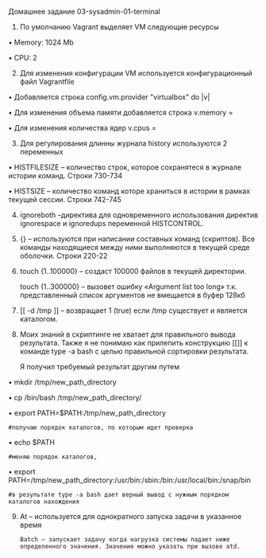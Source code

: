 Домашнее задание 03-sysadmin-01-terminal

1.	По умолчанию Vagrant выделяет VM следующие ресурсы

•	Memory: 1024 Mb

•	CPU: 2

2.	Для изменения конфигурации VM используется конфигурационный файл Vagrantfile

•	Добавляется строка config.vm.provider "virtualbox" do |v|

•	Для изменения объема памяти добавляется строка v.memory =

•	Для изменения количества ядер v.cpus =

3.	Для регулирования длинны журнала history используются 2 переменных

•	HISTFILESIZE – количество строк, которое сохранятеся в журнале истории команд. Строки 730-734

•	HISTSIZE – количество команд которе храниться в истории в рамках текущей сессии. Строки 742-745

4.	ignoreboth –директива для одновременного использования директив ignorespace и ignoredups переменной HISTCONTROL.

5.	{} – используются при написании составных команд (скриптов). Все команды находящиеся между ними выполняются в текущей среде оболочки. Строки 220-22

6.	touch {1..100000} – создаст 100000 файлов в текущей директории.

    touch {1..300000} – вызовет ошибку «Argument list too long» т.к. представленный список аргументов не вмещается в буфер 128кб

7.	[[ -d /tmp ]] – возвращает 1 (true) если /tmp существует и является каталогом.

8.	Моих знаний в скриптинге не хватает для правильного вывода результата. Также я не понимаю как прилепить конструкцию [[]] к команде type -a bash с целью правильной сортировки результата.

    Я получил требуемый результат другим путем

•	mkdir /tmp/new_path_directory

•	cp /bin/bash /tmp/new_path_directory/

•	export PATH=$PATH:/tmp/new_path_directory

    #получаю порядок каталогов, по которым идет проверка

•	echo $PATH

    #меняю порядок каталогов, 

•	export PATH=/tmp/new_path_directory:/usr/bin:/sbin:/bin:/usr/local/bin:/snap/bin

    #в результате type -a bash дает верный вывод с нужным порядком каталогов нахождения

9.	At – используется для однократного запуска задачи в указанное время 

        Batch – запускает задачу когда нагрузка системы падает ниже определенного значения. Значение можно указать при вызове atd.

